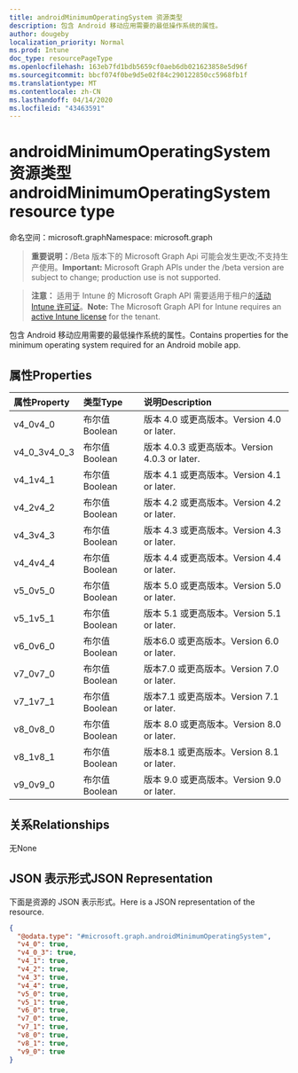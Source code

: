 ```yaml
---
title: androidMinimumOperatingSystem 资源类型
description: 包含 Android 移动应用需要的最低操作系统的属性。
author: dougeby
localization_priority: Normal
ms.prod: Intune
doc_type: resourcePageType
ms.openlocfilehash: 163eb7fd1bdb5659cf0aeb6db021623858e5d96f
ms.sourcegitcommit: bbcf074f0be9d5e02f84c290122850cc5968fb1f
ms.translationtype: MT
ms.contentlocale: zh-CN
ms.lasthandoff: 04/14/2020
ms.locfileid: "43463591"
---
```

# <a name="androidminimumoperatingsystem-resource-type"></a><span data-ttu-id="6bff0-103">androidMinimumOperatingSystem 资源类型</span><span class="sxs-lookup"><span data-stu-id="6bff0-103">androidMinimumOperatingSystem resource type</span></span>

<span data-ttu-id="6bff0-104">命名空间：microsoft.graph</span><span class="sxs-lookup"><span data-stu-id="6bff0-104">Namespace: microsoft.graph</span></span>

> <span data-ttu-id="6bff0-105">**重要说明：**/Beta 版本下的 Microsoft Graph Api 可能会发生更改;不支持生产使用。</span><span class="sxs-lookup"><span data-stu-id="6bff0-105">**Important:** Microsoft Graph APIs under the /beta version are subject to change; production use is not supported.</span></span>

> <span data-ttu-id="6bff0-106">**注意：** 适用于 Intune 的 Microsoft Graph API 需要适用于租户的[活动 Intune 许可证](https://go.microsoft.com/fwlink/?linkid=839381)。</span><span class="sxs-lookup"><span data-stu-id="6bff0-106">**Note:** The Microsoft Graph API for Intune requires an [active Intune license](https://go.microsoft.com/fwlink/?linkid=839381) for the tenant.</span></span>

<span data-ttu-id="6bff0-107">包含 Android 移动应用需要的最低操作系统的属性。</span><span class="sxs-lookup"><span data-stu-id="6bff0-107">Contains properties for the minimum operating system required for an Android mobile app.</span></span>

## <a name="properties"></a><span data-ttu-id="6bff0-108">属性</span><span class="sxs-lookup"><span data-stu-id="6bff0-108">Properties</span></span>
|<span data-ttu-id="6bff0-109">属性</span><span class="sxs-lookup"><span data-stu-id="6bff0-109">Property</span></span>|<span data-ttu-id="6bff0-110">类型</span><span class="sxs-lookup"><span data-stu-id="6bff0-110">Type</span></span>|<span data-ttu-id="6bff0-111">说明</span><span class="sxs-lookup"><span data-stu-id="6bff0-111">Description</span></span>|
|:---|:---|:---|
|<span data-ttu-id="6bff0-112">v4_0</span><span class="sxs-lookup"><span data-stu-id="6bff0-112">v4_0</span></span>|<span data-ttu-id="6bff0-113">布尔值</span><span class="sxs-lookup"><span data-stu-id="6bff0-113">Boolean</span></span>|<span data-ttu-id="6bff0-114">版本 4.0 或更高版本。</span><span class="sxs-lookup"><span data-stu-id="6bff0-114">Version 4.0 or later.</span></span>|
|<span data-ttu-id="6bff0-115">v4_0_3</span><span class="sxs-lookup"><span data-stu-id="6bff0-115">v4_0_3</span></span>|<span data-ttu-id="6bff0-116">布尔值</span><span class="sxs-lookup"><span data-stu-id="6bff0-116">Boolean</span></span>|<span data-ttu-id="6bff0-117">版本 4.0.3 或更高版本。</span><span class="sxs-lookup"><span data-stu-id="6bff0-117">Version 4.0.3 or later.</span></span>|
|<span data-ttu-id="6bff0-118">v4_1</span><span class="sxs-lookup"><span data-stu-id="6bff0-118">v4_1</span></span>|<span data-ttu-id="6bff0-119">布尔值</span><span class="sxs-lookup"><span data-stu-id="6bff0-119">Boolean</span></span>|<span data-ttu-id="6bff0-120">版本 4.1 或更高版本。</span><span class="sxs-lookup"><span data-stu-id="6bff0-120">Version 4.1 or later.</span></span>|
|<span data-ttu-id="6bff0-121">v4_2</span><span class="sxs-lookup"><span data-stu-id="6bff0-121">v4_2</span></span>|<span data-ttu-id="6bff0-122">布尔值</span><span class="sxs-lookup"><span data-stu-id="6bff0-122">Boolean</span></span>|<span data-ttu-id="6bff0-123">版本 4.2 或更高版本。</span><span class="sxs-lookup"><span data-stu-id="6bff0-123">Version 4.2 or later.</span></span>|
|<span data-ttu-id="6bff0-124">v4_3</span><span class="sxs-lookup"><span data-stu-id="6bff0-124">v4_3</span></span>|<span data-ttu-id="6bff0-125">布尔值</span><span class="sxs-lookup"><span data-stu-id="6bff0-125">Boolean</span></span>|<span data-ttu-id="6bff0-126">版本 4.3 或更高版本。</span><span class="sxs-lookup"><span data-stu-id="6bff0-126">Version 4.3 or later.</span></span>|
|<span data-ttu-id="6bff0-127">v4_4</span><span class="sxs-lookup"><span data-stu-id="6bff0-127">v4_4</span></span>|<span data-ttu-id="6bff0-128">布尔值</span><span class="sxs-lookup"><span data-stu-id="6bff0-128">Boolean</span></span>|<span data-ttu-id="6bff0-129">版本 4.4 或更高版本。</span><span class="sxs-lookup"><span data-stu-id="6bff0-129">Version 4.4 or later.</span></span>|
|<span data-ttu-id="6bff0-130">v5_0</span><span class="sxs-lookup"><span data-stu-id="6bff0-130">v5_0</span></span>|<span data-ttu-id="6bff0-131">布尔值</span><span class="sxs-lookup"><span data-stu-id="6bff0-131">Boolean</span></span>|<span data-ttu-id="6bff0-132">版本 5.0 或更高版本。</span><span class="sxs-lookup"><span data-stu-id="6bff0-132">Version 5.0 or later.</span></span>|
|<span data-ttu-id="6bff0-133">v5_1</span><span class="sxs-lookup"><span data-stu-id="6bff0-133">v5_1</span></span>|<span data-ttu-id="6bff0-134">布尔值</span><span class="sxs-lookup"><span data-stu-id="6bff0-134">Boolean</span></span>|<span data-ttu-id="6bff0-135">版本 5.1 或更高版本。</span><span class="sxs-lookup"><span data-stu-id="6bff0-135">Version 5.1 or later.</span></span>|
|<span data-ttu-id="6bff0-136">v6_0</span><span class="sxs-lookup"><span data-stu-id="6bff0-136">v6_0</span></span>|<span data-ttu-id="6bff0-137">布尔值</span><span class="sxs-lookup"><span data-stu-id="6bff0-137">Boolean</span></span>|<span data-ttu-id="6bff0-138">版本6.0 或更高版本。</span><span class="sxs-lookup"><span data-stu-id="6bff0-138">Version 6.0 or later.</span></span>|
|<span data-ttu-id="6bff0-139">v7_0</span><span class="sxs-lookup"><span data-stu-id="6bff0-139">v7_0</span></span>|<span data-ttu-id="6bff0-140">布尔值</span><span class="sxs-lookup"><span data-stu-id="6bff0-140">Boolean</span></span>|<span data-ttu-id="6bff0-141">版本7.0 或更高版本。</span><span class="sxs-lookup"><span data-stu-id="6bff0-141">Version 7.0 or later.</span></span>|
|<span data-ttu-id="6bff0-142">v7_1</span><span class="sxs-lookup"><span data-stu-id="6bff0-142">v7_1</span></span>|<span data-ttu-id="6bff0-143">布尔值</span><span class="sxs-lookup"><span data-stu-id="6bff0-143">Boolean</span></span>|<span data-ttu-id="6bff0-144">版本7.1 或更高版本。</span><span class="sxs-lookup"><span data-stu-id="6bff0-144">Version 7.1 or later.</span></span>|
|<span data-ttu-id="6bff0-145">v8_0</span><span class="sxs-lookup"><span data-stu-id="6bff0-145">v8_0</span></span>|<span data-ttu-id="6bff0-146">布尔值</span><span class="sxs-lookup"><span data-stu-id="6bff0-146">Boolean</span></span>|<span data-ttu-id="6bff0-147">版本 8.0 或更高版本。</span><span class="sxs-lookup"><span data-stu-id="6bff0-147">Version 8.0 or later.</span></span>|
|<span data-ttu-id="6bff0-148">v8_1</span><span class="sxs-lookup"><span data-stu-id="6bff0-148">v8_1</span></span>|<span data-ttu-id="6bff0-149">布尔值</span><span class="sxs-lookup"><span data-stu-id="6bff0-149">Boolean</span></span>|<span data-ttu-id="6bff0-150">版本8.1 或更高版本。</span><span class="sxs-lookup"><span data-stu-id="6bff0-150">Version 8.1 or later.</span></span>|
|<span data-ttu-id="6bff0-151">v9_0</span><span class="sxs-lookup"><span data-stu-id="6bff0-151">v9_0</span></span>|<span data-ttu-id="6bff0-152">布尔值</span><span class="sxs-lookup"><span data-stu-id="6bff0-152">Boolean</span></span>|<span data-ttu-id="6bff0-153">版本 9.0 或更高版本。</span><span class="sxs-lookup"><span data-stu-id="6bff0-153">Version 9.0 or later.</span></span>|

## <a name="relationships"></a><span data-ttu-id="6bff0-154">关系</span><span class="sxs-lookup"><span data-stu-id="6bff0-154">Relationships</span></span>
<span data-ttu-id="6bff0-155">无</span><span class="sxs-lookup"><span data-stu-id="6bff0-155">None</span></span>

## <a name="json-representation"></a><span data-ttu-id="6bff0-156">JSON 表示形式</span><span class="sxs-lookup"><span data-stu-id="6bff0-156">JSON Representation</span></span>
<span data-ttu-id="6bff0-157">下面是资源的 JSON 表示形式。</span><span class="sxs-lookup"><span data-stu-id="6bff0-157">Here is a JSON representation of the resource.</span></span>
<!-- {
  "blockType": "resource",
  "@odata.type": "microsoft.graph.androidMinimumOperatingSystem"
}
-->
``` json
{
  "@odata.type": "#microsoft.graph.androidMinimumOperatingSystem",
  "v4_0": true,
  "v4_0_3": true,
  "v4_1": true,
  "v4_2": true,
  "v4_3": true,
  "v4_4": true,
  "v5_0": true,
  "v5_1": true,
  "v6_0": true,
  "v7_0": true,
  "v7_1": true,
  "v8_0": true,
  "v8_1": true,
  "v9_0": true
}
```



